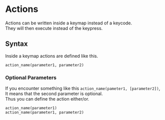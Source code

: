 # Actions

Actions can be written inside a keymap instead of a keycode.  
They will then execute instead of the keypress.


## Syntax

Inside a keymap actions are defined like this.

```
action_name(parameter1, parameter2)
```

### Optional Parameters
If you encounter something like this `action_name(pameter1, [parameter2])`,  
It means that the second parameter is optional.  
Thus you can define the action either/or.  
```
action_name(parameter1)
action_name(parameter1, parameter2)
```